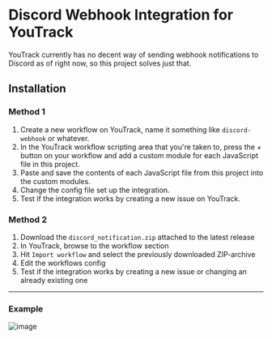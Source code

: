 # Discord Webhook Integration for YouTrack
YouTrack currently has no decent way of sending webhook notifications to Discord as of right now, so this project solves just that.

## Installation

### Method 1

1. Create a new workflow on YouTrack, name it something like `discord-webhook` or whatever.
2. In the YouTrack workflow scripting area that you're taken to, press the + button on your workflow and add a custom module for each JavaScript file in this project.
3. Paste and save the contents of each JavaScript file from this project into the custom modules.
4. Change the config file set up the integration.
5. Test if the integration works by creating a new issue on YouTrack.

### Method 2

1. Download the `discord_notification.zip` attached to the latest release
2. In YouTrack, browse to the workflow section
3. Hit `Import workflow` and select the previously downloaded ZIP-archive
4. Edit the workflows config 
5. Test if the integration works by creating a new issue or changing an already existing one

---

### Example

![image](https://user-images.githubusercontent.com/44273438/235290839-508cd3c9-951e-4199-bb24-098495fae8e8.png)
